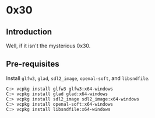 # 0x30

## Introduction
Well, if it isn't the mysterious 0x30.


## Pre-requisites
Install `glfw3`, `glad`, `sdl2_image`, `openal-soft`, and `libsndfile`.

	C:> vcpkg install glfw3 glfw3:x64-windows
	C:> vcpkg install glad glad:x64-windows
	C:> vcpkg install sdl2_image sdl2_image:x64-windows
	C:> vcpkg install openal-soft:x64-windows
	C:> vcpkg install libsndfile:x64-windows
